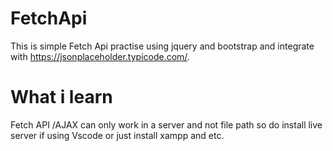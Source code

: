 # FetchApi
 This is simple Fetch Api practise using jquery and bootstrap and integrate with https://jsonplaceholder.typicode.com/.
 
 # What i learn
 
 Fetch API /AJAX can only work in a server and not file path so do install live server if using Vscode or just install xampp and etc.

